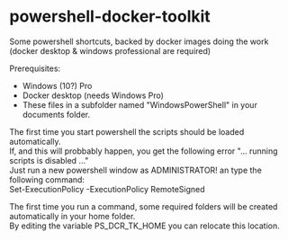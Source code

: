 # powershell-docker-toolkit
Some powershell shortcuts, backed by docker images doing the work  
(docker desktop &amp; windows professional are required)

Prerequisites:
- Windows (10?) Pro
- Docker desktop (needs Windows Pro)
- These files in a subfolder named "WindowsPowerShell" in your documents folder.

The first time you start powershell the scripts should be loaded automatically.  
If, and this will probbably happen, you get the following error "... running scripts is disabled ..."  
Just run a new powershell window as ADMINISTRATOR! an type the following command:  
Set-ExecutionPolicy -ExecutionPolicy RemoteSigned

The first time you run a command, some required folders will be created automatically in your home folder.  
By editing the variable PS_DCR_TK_HOME you can relocate this location.
